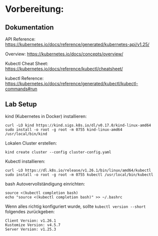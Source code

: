 
# Vorbereitung:

## Dokumentation

API Reference: https://kubernetes.io/docs/reference/generated/kubernetes-api/v1.25/

Overview: https://kubernetes.io/docs/concepts/overview/

Kubectl Cheat Sheet: https://kubernetes.io/docs/reference/kubectl/cheatsheet/

kubectl Reference: https://kubernetes.io/docs/reference/generated/kubectl/kubectl-commands#run

## Lab Setup

kind (Kubernetes in Docker) installieren:
```
curl -LO kind https://kind.sigs.k8s.io/dl/v0.17.0/kind-linux-amd64
sudo install -o root -g root -m 0755 kind-linux-amd64 /usr/local/bin/kind
```

Lokalen Cluster erstellen:
```
kind create cluster --config cluster-config.yaml
```

Kubectl installieren:
```
curl -LO https://dl.k8s.io/release/v1.26.1/bin/linux/amd64/kubectl
sudo install -o root -g root -m 0755 kubectl /usr/local/bin/kubectl
```

bash Autovervollständigung einrichten:
```
source <(kubectl completion bash)
echo "source <(kubectl completion bash)" >> ~/.bashrc
```

Wenn alles richtig konfiguriert wurde, sollte `kubectl version --short` folgendes zurückgeben:
```
Client Version: v1.26.1
Kustomize Version: v4.5.7
Server Version: v1.25.3
```


